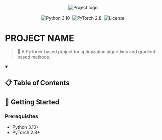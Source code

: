 <p align="center">
  <img src="https://i.imgur.com/WmMnSRt.png" alt="Project logo"><br><br>
  <img src="https://img.shields.io/badge/python-3.10-blue" alt="Python 3.10">&nbsp;
  <img src="https://img.shields.io/badge/pytorch-2.8-red" alt="PyTorch 2.8">&nbsp;
  <img src="https://img.shields.io/github/license/yourusername/yourproject" alt="License">
</p>

# PROJECT NAME

> 🚀 A PyTorch-based project for optimization algorithms and gradient-based methods.

<details open>
  <summary><h2>📋 Table of Contents</h2></summary>
  <ul>
    <!-- Table of contents will go here -->
  </ul>
</details>

## 🚀 Getting Started

### Prerequisites

- Python 3.10+
- PyTorch 2.8+
